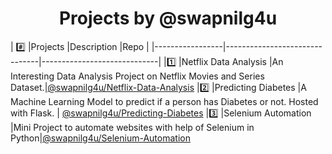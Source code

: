 <h1 align = 'center'> Projects by @swapnilg4u </h1>

|  :hash:              |Projects                          |Description                         |Repo                         |
|-----------------|-------------------------------|-----------------------------|
|:one:            |Netflix Data Analysis            |An Interesting Data Analysis Project on Netflix Movies and Series Dataset.|[@swapnilg4u/Netflix-Data-Analysis](https://github.com/swapnilg4u/Netflix-Data-Analysis)
|:two:            |Predicting Diabetes            |A Machine Learning Model to predict if a person has Diabetes or not. Hosted with Flask.            | [@swapnilg4u/Predicting-Diabetes](https://github.com/swapnilg4u/Predicting-Diabetes)
|:three:          |Selenium Automation  |Mini Project to automate websites with help of Selenium in Python|[@swapnilg4u/Selenium-Automation](https://github.com/swapnilg4u/selenium-automation)
